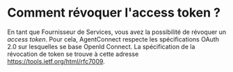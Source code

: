 # Comment révoquer l'access token ?

En tant que Fournisseur de Services, vous avez la possibilité de révoquer un *access token*. Pour cela, AgentConnect respecte les spécifications OAuth 2.0 sur lesquelles se base OpenId Connect. La spécification de la révocation de token se trouve à cette adresse https://tools.ietf.org/html/rfc7009.